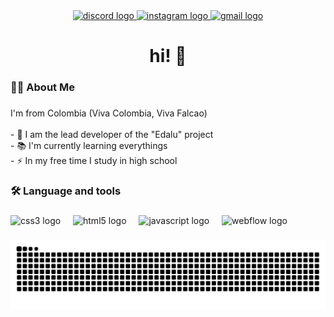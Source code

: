 

<div align="center">
  <a href="https://discord.gg/9YVfe5aUka" target="_blank">
    <img src="https://raw.githubusercontent.com/maurodesouza/profile-readme-generator/master/src/assets/icons/social/discord/default.svg" width="50" height="25" alt="discord logo"  />
  </a>
  <a href="https://www.instagram.com/cisneros_andres.23/" target="_blank">
    <img src="https://raw.githubusercontent.com/maurodesouza/profile-readme-generator/master/src/assets/icons/social/instagram/default.svg" width="50" height="25" alt="instagram logo"  />
  </a>
  <a href="https://mail.google.com/mail/u/1/#inbox?compose=GTvVlcSGLPkPvQvJlkxctWZNrvPVDfJpWfDXqwGqTKVLWnKNrgHKxhxwrzxTfgrwMHncNqVlZvsfl" target="_blank">
    <img src="https://raw.githubusercontent.com/maurodesouza/profile-readme-generator/master/src/assets/icons/social/gmail/default.svg" width="50" height="25" alt="gmail logo"  />
  </a>
</div>

###

<h1 align="center">hi! 👋</h1>

###

<h3 align="left">👩‍💻  About Me</h3>

###

<p align="left">I'm from Colombia (Viva Colombia, Viva Falcao)<br><br>- 🔭 I am the lead developer of the "Edalu" project<br>- 📚 I'm currently learning everythings<br>- ⚡ In my free time I study in high school</p>

###

<h3 align="left">🛠 Language and tools</h3>

###

<div align="left">
  <img src="https://cdn.jsdelivr.net/gh/devicons/devicon/icons/css3/css3-original.svg" height="40" alt="css3 logo"  />
  <img width="12" />
  <img src="https://cdn.jsdelivr.net/gh/devicons/devicon/icons/html5/html5-original.svg" height="40" alt="html5 logo"  />
  <img width="12" />
  <img src="https://cdn.jsdelivr.net/gh/devicons/devicon/icons/javascript/javascript-original.svg" height="40" alt="javascript logo"  />
  <img width="12" />
  <img src="https://cdn.jsdelivr.net/gh/devicons/devicon/icons/webflow/webflow-original.svg" height="40" alt="webflow logo"  />
</div>

###

<img src="https://raw.githubusercontent.com/Luis-andtes/Luis-andtes/output/snake.svg" alt="Snake animation" />

###
